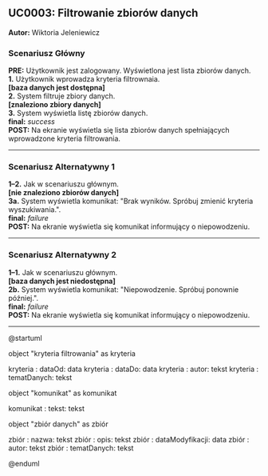 ## UC0003: Filtrowanie zbiorów danych

**Autor:** Wiktoria Jeleniewicz

### **Scenariusz Główny**

**PRE:** Użytkownik jest zalogowany. Wyświetlona jest lista zbiorów danych.  
**1\.** Użytkownik wprowadza kryteria filtrownaia.  
**[baza danych jest dostępna]**  
**2.** System filtruje zbiory danych.  
**[znaleziono zbiory danych]**  
**3.** System wyświetla listę zbiorów danych.  
**final:** *success*  
**POST:** Na ekranie wyświetla się lista zbiorów danych spełniających wprowadzone kryteria filtrowania.

---

### **Scenariusz Alternatywny 1**

**1–2\.** Jak w scenariuszu głównym.  
**[nie znaleziono zbiorów danych]**  
**3a.** System wyświetla komunikat: "Brak wyników. Spróbuj zmienić kryteria wyszukiwania.".  
**final:** *failure*    
**POST:** Na ekranie wyświetla się komunikat informujący o niepowodzeniu.    

---

### **Scenariusz Alternatywny 2**
**1–1\.** Jak w scenariuszu głównym.    
**[baza danych jest niedostępna]**  
**2b.** System wyświetla komunikat: "Niepowodzenie. Spróbuj ponownie później.".  
**final:** *failure*    
**POST:** Na ekranie wyświetla się komunikat informujący o niepowodzeniu.    

---
@startuml

object "kryteria filtrowania" as kryteria

kryteria : dataOd: data
kryteria : dataDo: data
kryteria : autor: tekst
kryteria : tematDanych: tekst

object "komunikat" as komunikat

komunikat : tekst: tekst

object "zbiór danych" as zbiór

zbiór : nazwa: tekst
zbiór : opis: tekst
zbiór : dataModyfikacji: data
zbiór : autor: tekst
zbiór : tematDanych: tekst

@enduml
